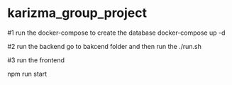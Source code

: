 # karizma_group_project


#1 run the docker-compose to create the database
docker-compose up -d

#2 run the backend
go to bakcend folder 
and then run the ./run.sh

#3 run the frontend 

npm run start
